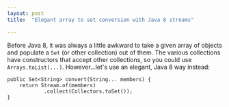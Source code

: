 ```yaml
---
layout: post
title:  "Elegant array to set conversion with Java 8 streams"

---
```


Before Java 8, it was always a little awkward to take a given array of objects and populate a `Set` (or other collection) out of them. The various collections have constructors that accept other collections, so you could use `Arrays.toList(...)`. However...let's use an elegant, Java 8 way instead:
```
public Set<String> convert(String... members) {
    return Stream.of(members)
            .collect(Collectors.toSet());
} 
```

